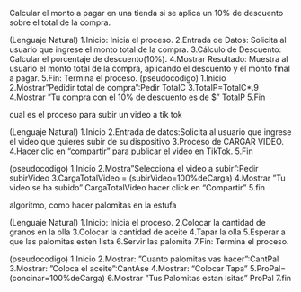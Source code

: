 Calcular el monto a pagar en una tienda si se aplica un 10% de descuento sobre el total de la compra.

(Lenguaje Natural)
1.Inicio: Inicia el proceso.
2.Entrada de Datos: Solicita al usuario que ingrese el monto total de la compra.
3.Cálculo de Descuento: Calcular el porcentaje de descuento(10%).
4.Mostrar Resultado: Muestra al usuario el monto total de la compra, aplicando el descuento y el monto final a pagar.
5.Fin: Termina el proceso.
(pseudocodigo)
1.Inicio
2.Mostrar”Pedidir total de compra”:Pedir TotalC
3.TotalP=TotalC*.9
4.Mostrar ”Tu compra con el 10% de descuento es de $” TotalP
5.Fin


cual es el proceso para subir un video a tik tok

(Lenguaje Natural)
1.Inicio
2.Entrada de datos:Solicita al usuario que ingrese el video que quieres subir de su dispositivo
3.Proceso de CARGAR VIDEO.
4.Hacer clic en “compartir” para publicar el video en TikTok.
5.Fin

(pseudocodigo)
1.Inicio
2.Mostra”Selecciona el video a subir”:Pedir subirVideo
3.CargaTotalVideo = (subirVideo=100%deCarga)
4.Mostrar ”Tu video se ha subido” CargaTotalVideo hacer click en “Compartir”
5.fin

algoritmo, como hacer palomitas en la estufa

(Lenguaje Natural)
1.Inicio: Inicia el proceso.
2.Colocar la cantidad de granos en la olla
3.Colocar la cantidad de aceite
4.Tapar la olla
5.Esperar a que las palomitas esten lista
6.Servir las palomita
7.Fin: Termina el proceso.

(pseudocodigo)
1.Inicio
2.Mostrar: ”Cuanto palomitas vas hacer”:CantPal
3.Mostrar: ”Coloca el aceite”:CantAse
4.Mostrar: “Colocar Tapa”
5.ProPal= (concinar=100%deCarga)
6.Mostrar ”Tus Palomitas estan lsitas” ProPal
7.fin